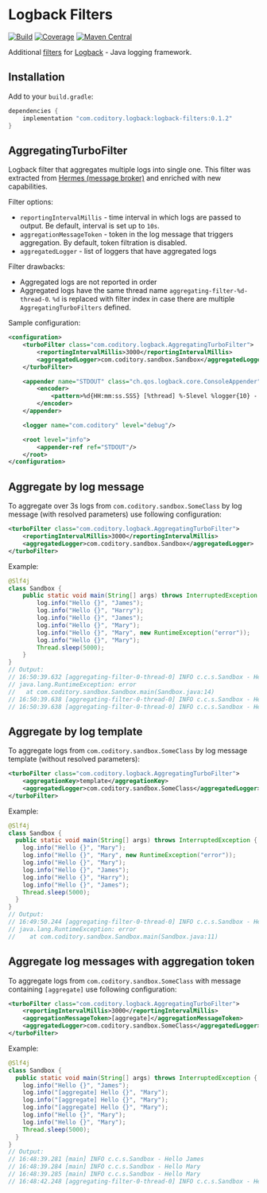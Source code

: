 # Logback Filters
[![Build](https://github.com/coditory/logback-filters/actions/workflows/build.yml/badge.svg)](https://github.com/coditory/logback-filters/actions/workflows/build.yml)
[![Coverage](https://codecov.io/gh/coditory/logback-filters/branch/master/graph/badge.svg?token=CBPQ8FQYTF)](https://codecov.io/gh/coditory/logback-filters)
[![Maven Central](https://maven-badges.herokuapp.com/maven-central/com.coditory.common/logback-filters/badge.svg)](https://mvnrepository.com/artifact/com.coditory.common/logback-filters)

Additional [filters](http://logback.qos.ch/manual/filters.html) for [Logback](http://logback.qos.ch) - Java logging
framework.

## Installation

Add to your `build.gradle`:

```gradle
dependencies {
    implementation "com.coditory.logback:logback-filters:0.1.2"
}
```

## AggregatingTurboFilter

Logback filter that aggregates multiple logs into single one. This filter was extracted
from [Hermes (message broker)](https://github.com/allegro/hermes/blob/master/hermes-common/src/main/java/pl/allegro/tech/hermes/infrastructure/logback/AggregatingTurboFilter.java)
and enriched with new capabilities.

Filter options:

- `reportingIntervalMillis` - time interval in which logs are passed to output. Be default, interval is set up to `10s`.
- `aggregationMessageToken` - token in the log message that triggers aggregation. By default, token filtration is
  disabled.
- `aggregatedLogger` - list of loggers that have aggregated logs

Filter drawbacks:

- Aggregated logs are not reported in order
- Aggregated logs have the same thread name `aggregating-filter-%d-thread-0`. `%d` is replaced with filter index in case
  there are multiple `AggregatingTurboFilters` defined.

Sample configuration:

```xml
<configuration>
    <turboFilter class="com.coditory.logback.AggregatingTurboFilter">
        <reportingIntervalMillis>3000</reportingIntervalMillis>
        <aggregatedLogger>com.coditory.sandbox.Sandbox</aggregatedLogger>
    </turboFilter>

    <appender name="STDOUT" class="ch.qos.logback.core.ConsoleAppender">
        <encoder>
            <pattern>%d{HH:mm:ss.SSS} [%thread] %-5level %logger{10} - %msg%n</pattern>
        </encoder>
    </appender>

    <logger name="com.coditory" level="debug"/>

    <root level="info">
        <appender-ref ref="STDOUT"/>
    </root>
</configuration>
```

## Aggregate by log message

To aggregate over 3s logs from `com.coditory.sandbox.SomeClass` by log message (with resolved parameters) use following
configuration:

```xml
<turboFilter class="com.coditory.logback.AggregatingTurboFilter">
    <reportingIntervalMillis>3000</reportingIntervalMillis>
    <aggregatedLogger>com.coditory.sandbox.Sandbox</aggregatedLogger>
</turboFilter>
```

Example:

```java
@Slf4j
class Sandbox {
    public static void main(String[] args) throws InterruptedException {
        log.info("Hello {}", "James");
        log.info("Hello {}", "Harry");
        log.info("Hello {}", "James");
        log.info("Hello {}", "Mary");
        log.info("Hello {}", "Mary", new RuntimeException("error"));
        log.info("Hello {}", "Mary");
        Thread.sleep(5000);
    }
}
// Output:
// 16:50:39.632 [aggregating-filter-0-thread-0] INFO c.c.s.Sandbox - Hello Mary [occurrences=3]
// java.lang.RuntimeException: error
//   at com.coditory.sandbox.Sandbox.main(Sandbox.java:14)
// 16:50:39.638 [aggregating-filter-0-thread-0] INFO c.c.s.Sandbox - Hello James [occurrences=2]
// 16:50:39.638 [aggregating-filter-0-thread-0] INFO c.c.s.Sandbox - Hello Harry [occurrences=1]
```

## Aggregate by log template

To aggregate logs from `com.coditory.sandbox.SomeClass` by log message template (without resolved parameters):

```xml
<turboFilter class="com.coditory.logback.AggregatingTurboFilter">
    <aggregationKey>template</aggregationKey>
    <aggregatedLogger>com.coditory.sandbox.SomeClass</aggregatedLogger>
</turboFilter>
```

Example:

```java
@Slf4j
class Sandbox {
  public static void main(String[] args) throws InterruptedException {
    log.info("Hello {}", "Mary");
    log.info("Hello {}", "Mary", new RuntimeException("error"));
    log.info("Hello {}", "Mary");
    log.info("Hello {}", "James");
    log.info("Hello {}", "Harry");
    log.info("Hello {}", "James");
    Thread.sleep(5000);
  }
}
// Output:
// 16:49:50.244 [aggregating-filter-0-thread-0] INFO c.c.s.Sandbox - Hello Mary [occurrences=6]
// java.lang.RuntimeException: error
//    at com.coditory.sandbox.Sandbox.main(Sandbox.java:11)
```

## Aggregate log messages with aggregation token

To aggregate logs from `com.coditory.sandbox.SomeClass` with message containing `[aggregate]` use following
configuration:

```xml
<turboFilter class="com.coditory.logback.AggregatingTurboFilter">
    <reportingIntervalMillis>3000</reportingIntervalMillis>
    <aggregationMessageToken>[aggregate]</aggregationMessageToken>
    <aggregatedLogger>com.coditory.sandbox.SomeClass</aggregatedLogger>
</turboFilter>
```

Example:

```java
@Slf4j
class Sandbox {
  public static void main(String[] args) throws InterruptedException {
    log.info("Hello {}", "James");
    log.info("[aggregate] Hello {}", "Mary");
    log.info("[aggregate] Hello {}", "Mary");
    log.info("[aggregate] Hello {}", "Mary");
    log.info("Hello {}", "Mary");
    log.info("Hello {}", "Mary");
    Thread.sleep(5000);
  }
}
// Output:
// 16:48:39.281 [main] INFO c.c.s.Sandbox - Hello James
// 16:48:39.284 [main] INFO c.c.s.Sandbox - Hello Mary
// 16:48:39.285 [main] INFO c.c.s.Sandbox - Hello Mary
// 16:48:42.248 [aggregating-filter-0-thread-0] INFO c.c.s.Sandbox - Hello Mary [occurrences=3]
```
